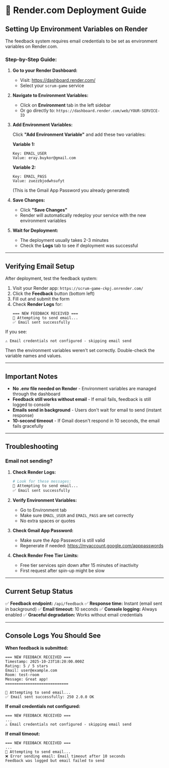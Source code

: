 # 🚀 Render.com Deployment Guide

## Setting Up Environment Variables on Render

The feedback system requires email credentials to be set as environment variables on Render.com.

### Step-by-Step Guide:

1. **Go to your Render Dashboard:**
   - Visit: https://dashboard.render.com/
   - Select your `scrum-game` service

2. **Navigate to Environment Variables:**
   - Click on **Environment** tab in the left sidebar
   - Or go directly to: `https://dashboard.render.com/web/YOUR-SERVICE-ID`

3. **Add Environment Variables:**

   Click **"Add Environment Variable"** and add these two variables:

   **Variable 1:**
   ```
   Key: EMAIL_USER
   Value: eray.buykor@gmail.com
   ```

   **Variable 2:**
   ```
   Key: EMAIL_PASS
   Value: zuezzbjodwhsufyt
   ```

   (This is the Gmail App Password you already generated)

4. **Save Changes:**
   - Click **"Save Changes"**
   - Render will automatically redeploy your service with the new environment variables

5. **Wait for Deployment:**
   - The deployment usually takes 2-3 minutes
   - Check the **Logs** tab to see if deployment was successful

---

## Verifying Email Setup

After deployment, test the feedback system:

1. Visit your Render app: `https://scrum-game-ckpj.onrender.com/`
2. Click the **Feedback** button (bottom left)
3. Fill out and submit the form
4. Check **Render Logs** for:
   ```
   === NEW FEEDBACK RECEIVED ===
   📧 Attempting to send email...
   ✅ Email sent successfully
   ```

If you see:
```
⚠️ Email credentials not configured - skipping email send
```

Then the environment variables weren't set correctly. Double-check the variable names and values.

---

## Important Notes

- **No .env file needed on Render** - Environment variables are managed through the dashboard
- **Feedback still works without email** - If email fails, feedback is still logged to console
- **Emails send in background** - Users don't wait for email to send (instant response)
- **10-second timeout** - If Gmail doesn't respond in 10 seconds, the email fails gracefully

---

## Troubleshooting

### Email not sending?

1. **Check Render Logs:**
   ```bash
   # Look for these messages:
   📧 Attempting to send email...
   ✅ Email sent successfully
   ```

2. **Verify Environment Variables:**
   - Go to Environment tab
   - Make sure `EMAIL_USER` and `EMAIL_PASS` are set correctly
   - No extra spaces or quotes

3. **Check Gmail App Password:**
   - Make sure the App Password is still valid
   - Regenerate if needed: https://myaccount.google.com/apppasswords

4. **Check Render Free Tier Limits:**
   - Free tier services spin down after 15 minutes of inactivity
   - First request after spin-up might be slow

---

## Current Setup Status

✅ **Feedback endpoint:** `/api/feedback`
✅ **Response time:** Instant (email sent in background)
✅ **Email timeout:** 10 seconds
✅ **Console logging:** Always enabled
✅ **Graceful degradation:** Works without email credentials

---

## Console Logs You Should See

**When feedback is submitted:**
```
=== NEW FEEDBACK RECEIVED ===
Timestamp: 2025-10-23T18:20:00.000Z
Rating: 5 / 5 stars
Email: user@example.com
Room: test-room
Message: Great app!
============================

📧 Attempting to send email...
✅ Email sent successfully: 250 2.0.0 OK
```

**If email credentials not configured:**
```
=== NEW FEEDBACK RECEIVED ===
...
⚠️ Email credentials not configured - skipping email send
```

**If email timeout:**
```
=== NEW FEEDBACK RECEIVED ===
...
📧 Attempting to send email...
❌ Error sending email: Email timeout after 10 seconds
Feedback was logged but email failed to send
```
